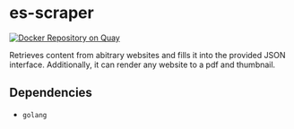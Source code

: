 # es-scraper

[![Docker Repository on Quay](https://quay.io/repository/elastifeed/es-scraper/status "Docker Repository on Quay")](https://quay.io/repository/elastifeed/es-scraper)

Retrieves content from abitrary websites and fills it into the provided JSON interface. Additionally, it can render any website to a pdf and thumbnail.

## Dependencies
- `golang`
